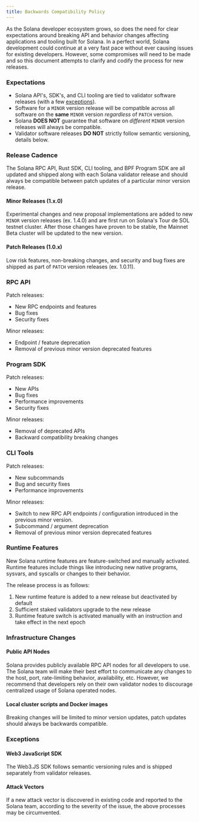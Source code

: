 ```yaml
---
title: Backwards Compatibility Policy
---
```


As the Solana developer ecosystem grows, so does the need for clear expectations around
breaking API and behavior changes affecting applications and tooling built for Solana.
In a perfect world, Solana development could continue at a very fast pace without ever
causing issues for existing developers. However, some compromises will need to be made
and so this document attempts to clarify and codify the process for new releases.

### Expectations

- Solana API's, SDK's, and CLI tooling are tied to validator software releases (with a few
  [exceptions](#exceptions)).
- Software for a `MINOR` version release will be compatible across all software on the
  **same** `MINOR` version _regardless_ of `PATCH` version.
- Solana **DOES NOT** guarantee that software on _different_ `MINOR` version releases
  will always be compatible.
- Validator software releases **DO NOT** strictly follow semantic versioning, details below.

### Release Cadence

The Solana RPC API, Rust SDK, CLI tooling, and BPF Program SDK are all updated and shipped
along with each Solana validator release and should always be compatible between patch
updates of a particular minor version release.

#### Minor Releases (1.x.0)

Experimental changes and new proposal implementations are added to new `MINOR` version
releases (ex. 1.4.0) and are first run on Solana's Tour de SOL testnet cluster. After
those changes have proven to be stable, the Mainnet Beta cluster will be updated to the
new version.

#### Patch Releases (1.0.x)

Low risk features, non-breaking changes, and security and bug fixes are shipped as part
of `PATCH` version releases (ex. 1.0.11).

### RPC API

Patch releases:
- New RPC endpoints and features
- Bug fixes
- Security fixes

Minor releases:
- Endpoint / feature deprecation
- Removal of previous minor version deprecated features

### Program SDK

Patch releases:
- New APIs
- Bug fixes
- Performance improvements
- Security fixes

Minor releases:
- Removal of deprecated APIs
- Backward compatibility breaking changes

### CLI Tools

Patch releases:
- New subcommands
- Bug and security fixes
- Performance improvements

Minor releases:
- Switch to new RPC API endpoints / configuration introduced in the previous minor version.
- Subcommand / argument deprecation
- Removal of previous minor version deprecated features

### Runtime Features

New Solana runtime features are feature-switched and manually activated. Runtime features
include things like introducing new native programs, sysvars, and syscalls or changes to
their behavior.

The release process is as follows:

1. New runtime feature is added to a new release but deactivated by default
2. Sufficient staked validators upgrade to the new release
3. Runtime feature switch is activated manually with an instruction and take effect in the next epoch

### Infrastructure Changes

#### Public API Nodes

Solana provides publicly available RPC API nodes for all developers to use. The Solana team
will make their best effort to communicate any changes to the host, port, rate-limiting behavior,
availability, etc. However, we recommend that developers rely on their own validator nodes to
discourage centralized usage of Solana operated nodes.

#### Local cluster scripts and Docker images

Breaking changes will be limited to minor version updates, patch updates should always
be backwards compatible.

### Exceptions

#### Web3 JavaScript SDK

The Web3.JS SDK follows semantic versioning rules and is shipped separately from validator
releases.

#### Attack Vectors

If a new attack vector is discovered in existing code and reported to the Solana team,
according to the severity of the issue, the above processes may be circumvented.
